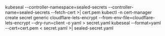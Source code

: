 kubeseal --controller-namespace=sealed-secrets --controller-name=sealed-secrets --fetch-cert >| cert.pem
kubectl -n cert-manager create secret generic cloudflare-lets-encrypt --from-env-file=cloudflare-lets-encrypt --dry-run=client -o yaml > secret.yaml
kubeseal --format=yaml --cert=cert.pem < secret.yaml >| sealed-secret.yaml
